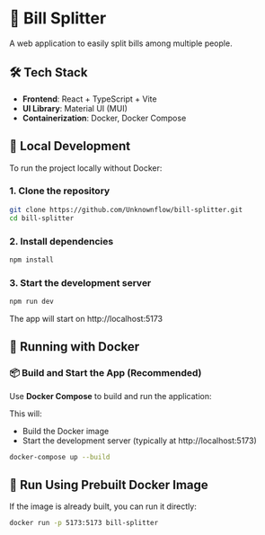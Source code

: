 # 🧾 Bill Splitter

A web application to easily split bills among multiple people.

## 🛠️ Tech Stack

- **Frontend**: React + TypeScript + Vite
- **UI Library**: Material UI (MUI)
- **Containerization**: Docker, Docker Compose

## 🚀 Local Development

To run the project locally without Docker:

### 1. Clone the repository

```bash
git clone https://github.com/Unknownflow/bill-splitter.git
cd bill-splitter
```

### 2. Install dependencies

```bash
npm install
```

### 3. Start the development server

```bash
npm run dev
```

The app will start on http://localhost:5173

## 🐳 Running with Docker

### 📦 Build and Start the App (Recommended)

Use **Docker Compose** to build and run the application:

This will:

- Build the Docker image
- Start the development server (typically at http://localhost:5173)

```bash
docker-compose up --build
```

## 🐋 Run Using Prebuilt Docker Image

If the image is already built, you can run it directly:

```bash
docker run -p 5173:5173 bill-splitter
```

